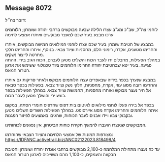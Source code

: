 ## Message 8072

דובר צה״ל: 
 
לוחמי צה"ל, שב"כ ומג"ב עצרו הלילה שבעה מבוקשים ברחבי יהודה ושומרון; הלוחמים ערכו מבצע בעיר שכם למעצר מבוקשים ואיתרו אמצעי לחימה
 
במבצע של חטיבת שומרון בעיר שכם עצרו לוחמי המילואים חמישה מבוקשים, איתרו והחרימו מטענים, אקדח, רימוני הלם, מחסניות וציוד צבאי. בנוסף, איתרו והחרימו חלקי מחרטה לייצור נשקים.  
במהלך הפעילות, מחבלים ירו לעבר הכוח והשליכו מטען לעברם, הכוח הגיב בירי. זוהתה פגיעה. בעיר יטא שבחטיבת יהודה החרימו הלוחמים ציוד טכנולוגי ששימש את ארגון הטרור חמאס.  
 
במבצע שנערך בכפר בידיה שבאפרים עצרו הלוחמים מבוקש ולאחר סריקות גם איתרו והחרימו רובה מסוג עוזי, אקדח, מחסניות, חלקי נשק וציוד צבאי. בפעילות בכפר סבאח אל חיר נעצר מבוקש ואותרו מחסניות, תחמושת וציוד צבאי. במהלך הפעילות בכפר בוצע ירי והושלך מטען לעבר הכוח. 
 
בכפר אל בירה פעלו לוחמי מילואים לאיטום בית דפוס שהדפיס חומרי הסתה, במקום איתרו הלוחמים והחרימו אקדח מסוג איירסופט. במהלך הפעילות חשודים השליכו מטען ובקבוקי צבע ויידו אבנים לעבר הכוחות, שהגיבו באמצעים לפיזור הפגנות.  
 
המבוקשים שנעצרו הועברו להמשך חקירת כוחות הביטחון, אין נפגעים לכוחותינו. 
 
מצורפות תמונות של אמצעי הלחימה והציוד הצבאי שהוחרמו: https://IDFANC.activetrail.biz/ANC02122023.818498/4 
 
עד כה נעצרו מתחילת המלחמה כ-2,100 מבוקשים ברחבי אוגדת יהודה ושומרון וחטיבת הבקעה והעמקים, כ-1,100 מהם משוייכים לארגון הטרור חמאס

